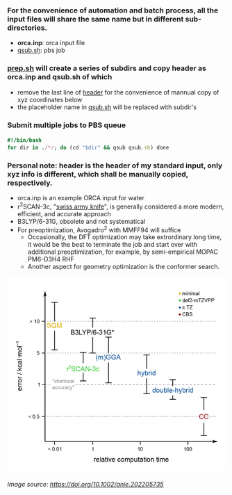 ### For the convenience of automation and batch process, all the input files will share the same name but in different sub-directories.
- **orca.inp**: orca input file
- [qsub.sh](https://github.com/er1czz/ORCA-scripts/blob/main/orca_input/qsub.sh): pbs job
  
### [prep.sh](https://github.com/er1czz/ORCA-scripts/blob/main/orca_input/prep.sh) will create a series of subdirs and copy header as orca.inp and qsub.sh of which
- remove the last line of [header](https://github.com/er1czz/ORCA-scripts/blob/main/orca_input/header) for the convenience of mannual copy of xyz coordinates below
- the placeholder name in [qsub.sh](https://github.com/er1czz/ORCA-scripts/blob/main/orca_input/qsub.sh) will be replaced with subdir's


### Submit multiple jobs to PBS queue
```ruby
#!/bin/bash
for dir in ./*/; do (cd "$dir" && qsub qsub.sh) done
```


### Personal note: header is the header of my standard input, only xyz info is different, which shall be manually copied, respectively.
- orca.inp is an example ORCA input for water
- r<sup>2</sup>SCAN-3c, "[swiss army knife](https://doi.org/10.1063/5.0040021)", is generally considered a more modern, efficient, and accurate approach
- B3LYP/6-31G, obsolete and not systematical
- For preoptimization, Avogadro<sup>2</sup> with MMFF94 will suffice
  - Occasionally, the DFT optimization may take extrordinary long time, it would be the best to terminate the job and start over with additional preoptimization, for example, by semi-empirical MOPAC PM6-D3H4 RHF
  - Another aspect for geometry optimization is the conformer search.
<img src="https://github.com/er1czz/ORCA-scripts/blob/main/orca_input/anie202205735fig0001m.jpg" width="600">

###### Image source:  https://doi.org/10.1002/anie.202205735
